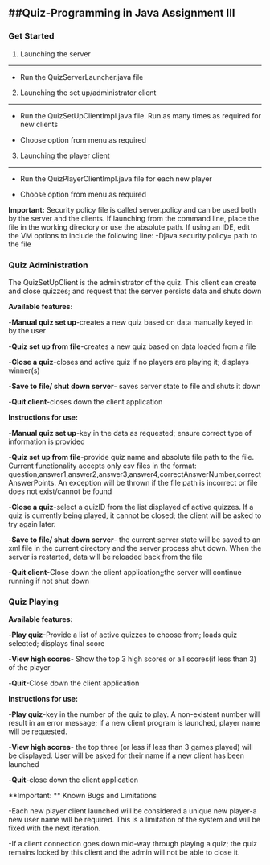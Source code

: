 ##Quiz-Programming in Java Assignment III
--------------------------------------------
### Get Started

 1. Launching the server
-------------------------------------------
 - Run the QuizServerLauncher.java file

2. Launching the set up/administrator client
----------------------------------------------
 - Run the QuizSetUpClientImpl.java file. Run as many times as required for new clients

 - Choose option from menu as required

3. Launching the player client
-------------------------------------------------------------------------
 - Run the QuizPlayerClientImpl.java file for each new player

 - Choose option from menu as required

**Important:** Security policy file is called server.policy and can be used both by the server and the clients. If
 launching from the command line, place the file in the working directory or use the absolute path.
 If using an IDE, edit the VM options to include the following line:  -Djava.security.policy= path to the file


### Quiz Administration

The QuizSetUpClient is the administrator of the quiz. This client can create and close quizzes; and request that the
 server persists data and shuts down

**Available features:**

-**Manual quiz set up**-creates a new quiz based on data manually keyed in by the user

-**Quiz set up from file**-creates a new quiz based on data loaded from a file

-**Close a quiz**-closes and active quiz if no players are playing it; displays winner(s)

-**Save to file/ shut down server**- saves server state to file and shuts it down

-**Quit client**-closes down the client application

**Instructions for use:**

-**Manual quiz set up**-key in the data as requested; ensure correct type of information is provided

-**Quiz set up from file**-provide quiz name and absolute file path to the file. Current functionality accepts
    only csv files in the format: question,answer1,answer2,answer3,answer4,correctAnswerNumber,correctAnswerPoints. An
    exception will be thrown if the file path is incorrect or file does not exist/cannot be found

-**Close a quiz**-select a quizID from the list displayed of active quizzes. If a quiz is currently being played, it
   cannot be closed; the client will be asked to try again later.

-**Save to file/ shut down server**- the current server state will be saved to an xml file in the current directory and
   the server process shut down. When the server is restarted, data will be reloaded back from the file

-**Quit client**-Close down the client application;;the server will continue running if not shut down


### Quiz Playing

**Available features:**

-**Play quiz**-Provide a list of active quizzes to choose from; loads quiz selected; displays final score

-**View high scores**- Show the top 3 high scores or all scores(if less than 3) of the player

-**Quit**-Close down the client application

**Instructions for use:**

-**Play quiz**-key in the number of the quiz to play. A non-existent number will result in an error message; if a
   new client program is launched, player name will be requested.

-**View high scores**- the top three (or less if less than 3 games played) will be displayed. User will be asked for their
   name if a new client has been launched

-**Quit**-close down the client application

**Important: ** Known Bugs and Limitations

  -Each new player client launched will be considered a unique new player-a new user name will be required.
   This is a limitation of the system and will be fixed with the next iteration.

  -If a client connection goes down mid-way through playing a quiz; the quiz remains locked by this client and the
   admin will not be able to close it.
